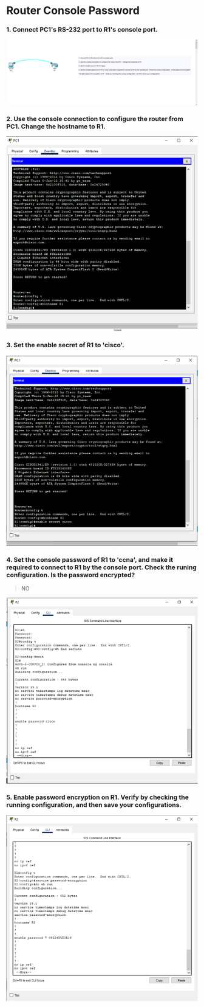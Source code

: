 Router Console Password<a name="TOP"></a>
===================

### 1. Connect PC1's RS-232 port to R1's console port. ###
![picture alt](../Router%20Console%20Password/images/a.png "Title is optional")

### 2. Use the console connection to configure the router from PC1.  Change the hostname to R1. ###
![picture alt](../Router%20Console%20Password/images/b.png "Title is optional")

### 3. Set the enable secret of R1 to 'cisco'. ###
![picture alt](../Router%20Console%20Password/images/c.png "Title is optional")

### 4. Set the console password of R1 to 'ccna', and make it required to connect to R1 by the console port.  Check the runing configuration.  Is the password encrypted? ###
>NO

![picture alt](../Router%20Enable%20Password/images/d.png "Title is optional")

### 5. Enable password encryption on R1.  Verify by checking the running configuration, and then save your configurations. ###
![picture alt](../Router%20Enable%20Password/images/e.png "Title is optional")

